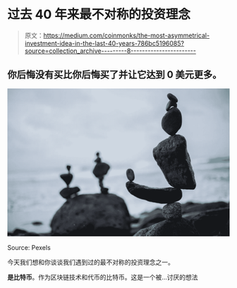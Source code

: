 # 过去 40 年来最不对称的投资理念

> 原文：<https://medium.com/coinmonks/the-most-asymmetrical-investment-idea-in-the-last-40-years-786bc5196085?source=collection_archive---------8----------------------->

## 你后悔没有买比你后悔买了并让它达到 0 美元更多。

![](img/5ade78319dda6a55975e49cc79ff0a4e.png)

Source: Pexels

今天我们想和你谈谈我们遇到过的最不对称的投资理念之一。

**是比特币**。作为区块链技术和代币的比特币。这是一个被…讨厌的想法